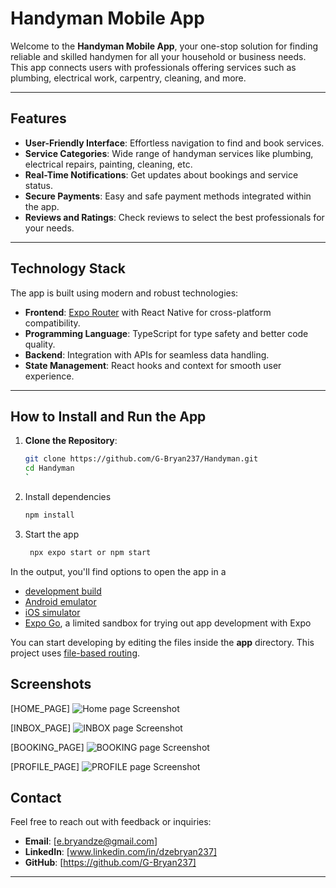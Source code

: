 # Handyman Mobile App

Welcome to the **Handyman Mobile App**, your one-stop solution for finding reliable and skilled handymen for all your household or business needs. This app connects users with professionals offering services such as plumbing, electrical work, carpentry, cleaning, and more.

---

## Features

- **User-Friendly Interface**: Effortless navigation to find and book services.
- **Service Categories**: Wide range of handyman services like plumbing, electrical repairs, painting, cleaning, etc.
- **Real-Time Notifications**: Get updates about bookings and service status.
- **Secure Payments**: Easy and safe payment methods integrated within the app.
- **Reviews and Ratings**: Check reviews to select the best professionals for your needs.

---

## Technology Stack

The app is built using modern and robust technologies:
- **Frontend**: [Expo Router](https://expo.dev/router) with React Native for cross-platform compatibility.
- **Programming Language**: TypeScript for type safety and better code quality.
- **Backend**: Integration with APIs for seamless data handling.
- **State Management**: React hooks and context for smooth user experience.

---

## How to Install and Run the App

1. **Clone the Repository**:
   ```bash
   git clone https://github.com/G-Bryan237/Handyman.git
   cd Handyman
   `

2. Install dependencies

   ```bash
   npm install

3. Start the app

   ```bash
    npx expo start or npm start
   ```

In the output, you'll find options to open the app in a

- [development build](https://docs.expo.dev/develop/development-builds/introduction/)
- [Android emulator](https://docs.expo.dev/workflow/android-studio-emulator/)
- [iOS simulator](https://docs.expo.dev/workflow/ios-simulator/)
- [Expo Go](https://expo.dev/go), a limited sandbox for trying out app development with Expo

You can start developing by editing the files inside the **app** directory. This project uses [file-based routing](https://docs.expo.dev/router/introduction).

## Screenshots
[HOME_PAGE]
![Home page Screenshot](./screenshot/Home.jpg)

[INBOX_PAGE]
![INBOX page Screenshot](./screenshot/Inbox.jpg)

[BOOKING_PAGE]
![BOOKING page Screenshot](./screenshot/Booking.jpg)

[PROFILE_PAGE]
![PROFILE page Screenshot](./screenshot/Profile.jpg)

## Contact

Feel free to reach out with feedback or inquiries:

- **Email**: [e.bryandze@gmail.com]
- **LinkedIn**: [www.linkedin.com/in/dzebryan237]
- **GitHub**: [https://github.com/G-Bryan237]

---
